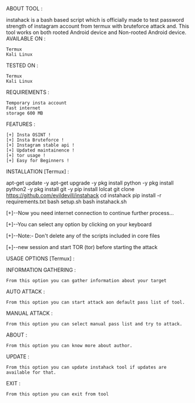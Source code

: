 ABOUT TOOL :

instahack is a bash based script which is officially made to test password strength of instagram account from termux with bruteforce attack and. This tool works on both rooted Android device and Non-rooted Android device.
AVAILABLE ON :

    Termux
    Kali Linux

TESTED ON :

    Termux
    Kali Linux

REQUIREMENTS :

    Temporary insta account
    Fast internet
    storage 600 MB

FEATURES :

    [+] Insta OSINT !
    [+] Insta Bruteforce !
    [+] Instagram stable api !
    [+] Updated maintainence !
    [+] tor usage !
    [+] Easy for Beginners !

INSTALLATION [Termux] :

 apt-get update -y
 apt-get upgrade -y
 pkg install python -y
 pkg install python2 -y
 pkg install git -y
 pip install lolcat
 git clone https://github.com/evildevill/instahack
 cd instahack
 pip install -r requirements.txt
 bash setup.sh
 bash instahack.sh

[+]--Now you need internet connection to continue further process...

[+]--You can select any option by clicking on your keyboard

[+]--Note:- Don't delete any of the scripts included in core files

[+]--new session and start TOR (tor) before starting the attack

USAGE OPTIONS [Termux] :

INFORMATION GATHERING :

    From this option you can gather information about your target

AUTO ATTACK :

    From this option you can start attack aon default pass list of tool.

MANUAL ATTACK :

    From this option you can select manual pass list and try to attack.

ABOUT :

    From this option you can know more about author.

UPDATE :

    From this option you can update instahack tool if updates are available for that.

EXIT :

    From this option you can exit from tool
